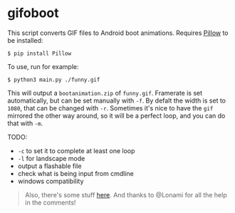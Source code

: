 # gifoboot

This script converts GIF files to Android boot animations.
Requires [Pillow](https://github.com/python-pillow/Pillow) to be installed:
```
$ pip install Pillow
```
To use, run for example:
```
$ python3 main.py ./funny.gif
```
This will output a `bootanimation.zip` of `funny.gif`. Framerate is set automatically, but can be set manually with `-f`. By defalt the width is set to `1080`, that can be changed with `-r`. Sometimes it's nice to have the `gif` mirrored the other way around, so it will be a perfect loop, and you can do that with `-m`.

TODO:
- `-c` to set it to complete at least one loop
- `-l` for landscape mode
- output a flashable file
- check what is being input from cmdline
- windows compatibility

> Also, there's some stuff [here](https://rastamanjohn.gq/bootanimations/).
> And thanks to @Lonami for all the help in the comments!
